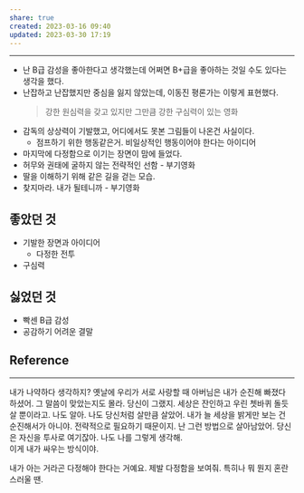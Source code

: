 ```yaml
---
share: true
created: 2023-03-16 09:40
updated: 2023-03-30 17:19
---
```


---
- 난 B급 감성을 좋아한다고 생각했는데 어쩌면 B+급을 좋아하는 것일 수도 있다는 생각을 했다.
- 난잡하고 난잡했지만 중심을 잃지 않았는데, 이동진 평론가는 이렇게 표현했다.
  > 강한 원심력을 갖고 있지만 그만큼 강한 구심력이 있는 영화 
- 감독의 상상력이 기발했고, 어디에서도 못본 그림들이 나온건 사실이다.
	- 점프하기 위한 행동같은거. 비일상적인 행동이어야 한다는 아이디어
- 마지막에 다정함으로 이기는 장면이 맘에 들었다.
- 허무와 권태에 굴하지 않는 전략적인 선함 - 부기영화
- 딸을 이해하기 위해 같은 길을 걷는 모습.
- 찾지마라. 내가 될테니까 - 부기영화

## 좋았던 것
- 기발한 장면과 아이디어
	- 다정한 전투
- 구심력

## 싫었던 것
- 빡센 B급 감성
- 공감하기 어려운 결말


## Reference
---
내가 나약하다 생각하지? 
옛날에 우리가 서로 사랑할 때 아버님은 내가 순진해 빠졌다 하셨어. 
그 말씀이 맞았는지도 몰라. 
당신이 그랬지. 
세상은 잔인하고 우린 쳇바퀴 돌듯 살 뿐이라고. 
나도 알아. 나도 당신처럼 살만큼 살았어. 
내가 늘 세상을 밝게만 보는 건 순진해서가 아니야. 
전략적으로 필요하기 때문이지. 
난 그런 방법으로 살아남았어. 
당신은 자신을 투사로 여기잖아. 
나도 나를 그렇게 생각해.  
이게 내가 싸우는 방식이야.


내가 아는 거라곤 다정해야 한다는 거예요.
제발 다정함을 보여줘.
특히나 뭐 뭔지 혼란스러울 땐.